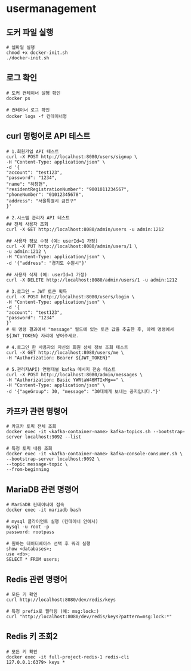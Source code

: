 # usermanagement

## 도커 파일 실행
    # 쉘파일 실행
    chmod +x docker-init.sh
    ./docker-init.sh

## 로그 확인
    # 도커 컨테이너 실행 확인
    docker ps
    
    # 컨테이너 로그 확인
    docker logs -f 컨테이너명

## curl 명령어로 API 테스트
    # 1.회원가입 API 테스트
    curl -X POST http://localhost:8080/users/signup \
    -H "Content-Type: application/json" \
    -d '{
    "account": "test123",
    "password": "1234",
    "name": "하창현",
    "residentRegistrationNumber": "9001011234567",
    "phoneNumber": "01012345678",
    "address": "서울특별시 금천구"
    }'

    # 2.시스템 관리자 API 테스트
    ## 전체 사용자 조회
    curl -X GET http://localhost:8080/admin/users -u admin:1212

    ## 사용자 정보 수정 (예: userId=1 가정)
    curl -X PUT http://localhost:8080/admin/users/1 \
    -u admin:1212 \
    -H "Content-Type: application/json" \
    -d '{"address": "경기도 수원시"}'

    ## 사용자 삭제 (예: userId=1 가정)
    curl -X DELETE http://localhost:8080/admin/users/1 -u admin:1212

    # 3.로그인 → JWT 토큰 획득
    curl -X POST http://localhost:8080/users/login \
    -H "Content-Type: application/json" \
    -d '{
    "account": "test123",
    "password": "1234"
    }'
    # 위 명령 결과에서 "message" 필드에 있는 토큰 값을 추출한 후, 아래 명령에서 ${JWT_TOKEN} 자리에 넣어주세요.

    # 4.로그인 한 사용자의 자신의 회원 상세 정보 조회 테스트
    curl -X GET http://localhost:8080/users/me \
    -H "Authorization: Bearer ${JWT_TOKEN}"

    # 5.관리자API) 연령대별 kafka 메시지 전송 테스트 
    curl -X POST http://localhost:8080/admin/messages \
    -H "Authorization: Basic YWRtaW46MTIxMg==" \
    -H "Content-Type: application/json" \
    -d '{"ageGroup": 30, "message": "30대에게 보내는 공지입니다."}'

## 카프카 관련 명령어
    # 카프카 토픽 전체 조회
    docker exec -it <kafka-container-name> kafka-topics.sh --bootstrap-server localhost:9092 --list

    # 특정 토픽 내용 조회
    docker exec -it <kafka-container-name> kafka-console-consumer.sh \
    --bootstrap-server localhost:9092 \
    --topic message-topic \
    --from-beginning

## MariaDB 관련 명령어
    # MariaDB 컨테이너에 접속
    docker exec -it mariadb bash

    # mysql 클라이언트 실행 (컨테이너 안에서)
    mysql -u root -p
    password: rootpass

    # 원하는 데이터베이스 선택 후 쿼리 실행
    show <databases>;
    use <db>;
    SELECT * FROM users;

## Redis 관련 명령어
    # 모든 키 확인
    curl http://localhost:8080/dev/redis/keys

    # 특정 prefix로 필터링 (예: msg:lock:)
    curl "http://localhost:8080/dev/redis/keys?pattern=msg:lock:*"

## Redis 키 조회2
    # 모든 키 확인
    docker exec -it full-project-redis-1 redis-cli
    127.0.0.1:6379> keys *

